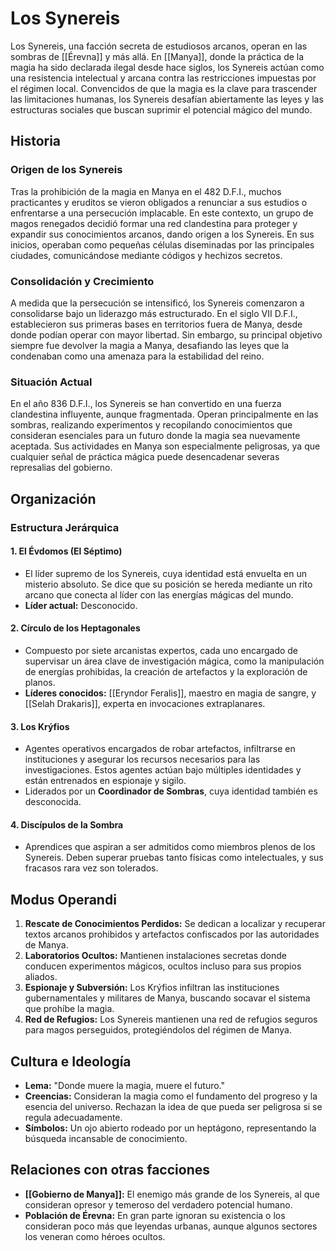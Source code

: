 # Los Synereis

Los Synereis, una facción secreta de estudiosos arcanos, operan en las sombras de [[Érevna]] y más allá. En [[Manya]], donde la práctica de la magia ha sido declarada ilegal desde hace siglos, los Synereis actúan como una resistencia intelectual y arcana contra las restricciones impuestas por el régimen local. Convencidos de que la magia es la clave para trascender las limitaciones humanas, los Synereis desafían abiertamente las leyes y las estructuras sociales que buscan suprimir el potencial mágico del mundo.

## Historia

### Origen de los Synereis

Tras la prohibición de la magia en Manya en el 482 D.F.I., muchos practicantes y eruditos se vieron obligados a renunciar a sus estudios o enfrentarse a una persecución implacable. En este contexto, un grupo de magos renegados decidió formar una red clandestina para proteger y expandir sus conocimientos arcanos, dando origen a los Synereis. En sus inicios, operaban como pequeñas células diseminadas por las principales ciudades, comunicándose mediante códigos y hechizos secretos.

### Consolidación y Crecimiento

A medida que la persecución se intensificó, los Synereis comenzaron a consolidarse bajo un liderazgo más estructurado. En el siglo VII D.F.I., establecieron sus primeras bases en territorios fuera de Manya, desde donde podían operar con mayor libertad. Sin embargo, su principal objetivo siempre fue devolver la magia a Manya, desafiando las leyes que la condenaban como una amenaza para la estabilidad del reino.

### Situación Actual

En el año 836 D.F.I., los Synereis se han convertido en una fuerza clandestina influyente, aunque fragmentada. Operan principalmente en las sombras, realizando experimentos y recopilando conocimientos que consideran esenciales para un futuro donde la magia sea nuevamente aceptada. Sus actividades en Manya son especialmente peligrosas, ya que cualquier señal de práctica mágica puede desencadenar severas represalias del gobierno.

## Organización

### Estructura Jerárquica

#### 1. **El Évdomos (El Séptimo)**

- El líder supremo de los Synereis, cuya identidad está envuelta en un misterio absoluto. Se dice que su posición se hereda mediante un rito arcano que conecta al líder con las energías mágicas del mundo.
- **Líder actual:** Desconocido.

#### 2. **Círculo de los Heptagonales**

- Compuesto por siete arcanistas expertos, cada uno encargado de supervisar un área clave de investigación mágica, como la manipulación de energías prohibidas, la creación de artefactos y la exploración de planos.
- **Líderes conocidos:** [[Eryndor Feralis]], maestro en magia de sangre, y [[Selah Drakaris]], experta en invocaciones extraplanares.

#### 3. **Los Krýfios**

- Agentes operativos encargados de robar artefactos, infiltrarse en instituciones y asegurar los recursos necesarios para las investigaciones. Estos agentes actúan bajo múltiples identidades y están entrenados en espionaje y sigilo.
- Liderados por un **Coordinador de Sombras**, cuya identidad también es desconocida.

#### 4. **Discípulos de la Sombra**

- Aprendices que aspiran a ser admitidos como miembros plenos de los Synereis. Deben superar pruebas tanto físicas como intelectuales, y sus fracasos rara vez son tolerados.

## Modus Operandi

1. **Rescate de Conocimientos Perdidos:** Se dedican a localizar y recuperar textos arcanos prohibidos y artefactos confiscados por las autoridades de Manya.
2. **Laboratorios Ocultos:** Mantienen instalaciones secretas donde conducen experimentos mágicos, ocultos incluso para sus propios aliados.
3. **Espionaje y Subversión:** Los Krýfios infiltran las instituciones gubernamentales y militares de Manya, buscando socavar el sistema que prohíbe la magia.
4. **Red de Refugios:** Los Synereis mantienen una red de refugios seguros para magos perseguidos, protegiéndolos del régimen de Manya.

## Cultura e Ideología

- **Lema:** "Donde muere la magia, muere el futuro."
- **Creencias:** Consideran la magia como el fundamento del progreso y la esencia del universo. Rechazan la idea de que pueda ser peligrosa si se regula adecuadamente.
- **Símbolos:** Un ojo abierto rodeado por un heptágono, representando la búsqueda incansable de conocimiento.

## Relaciones con otras facciones

- **[[Gobierno de Manya]]:** El enemigo más grande de los Synereis, al que consideran opresor y temeroso del verdadero potencial humano.
- **Población de Érevna:** En gran parte ignoran su existencia o los consideran poco más que leyendas urbanas, aunque algunos sectores los veneran como héroes ocultos.